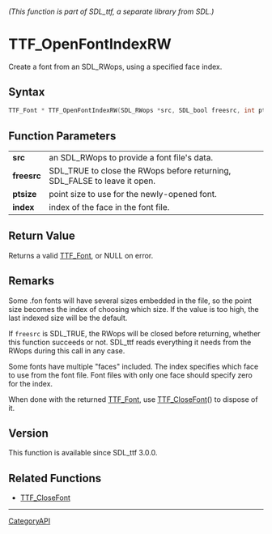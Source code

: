 ###### (This function is part of SDL_ttf, a separate library from SDL.)
# TTF_OpenFontIndexRW

Create a font from an SDL_RWops, using a specified face index.

## Syntax

```c
TTF_Font * TTF_OpenFontIndexRW(SDL_RWops *src, SDL_bool freesrc, int ptsize, long index);

```

## Function Parameters

|                 |                                                                           |
| --------------- | ------------------------------------------------------------------------- |
| **src**         | an SDL_RWops to provide a font file's data.                               |
| **freesrc**     | SDL_TRUE to close the RWops before returning, SDL_FALSE to leave it open. |
| **ptsize**      | point size to use for the newly-opened font.                              |
| **index**       | index of the face in the font file.                                       |

## Return Value

Returns a valid [TTF_Font](TTF_Font), or NULL on error.

## Remarks

Some .fon fonts will have several sizes embedded in the file, so the point
size becomes the index of choosing which size. If the value is too high,
the last indexed size will be the default.

If `freesrc` is SDL_TRUE, the RWops will be closed before returning,
whether this function succeeds or not. SDL_ttf reads everything it needs
from the RWops during this call in any case.

Some fonts have multiple "faces" included. The index specifies which face
to use from the font file. Font files with only one face should specify
zero for the index.

When done with the returned [TTF_Font](TTF_Font), use
[TTF_CloseFont](TTF_CloseFont)() to dispose of it.

## Version

This function is available since SDL_ttf 3.0.0.

## Related Functions

* [TTF_CloseFont](TTF_CloseFont)

----
[CategoryAPI](CategoryAPI)

